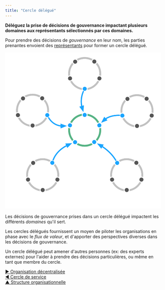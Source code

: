 ```yaml
---
title: "Cercle délégué"
---
```



**Déléguez la prise de décisions de gouvernance impactant plusieurs domaines aux représentants sélectionnés par ces domaines.**

Pour prendre des décisions de <dfn data-info="Gouvernance: L&apos;acte de fixer des objectifs et de prendre et de modifier des décisions qui guident les gens pour les accomplir.">gouvernance</dfn> en leur nom, les parties prenantes envoient des [représentants](representative.html) pour former un cercle délégué.

![Cercle délégué](img/structural-patterns/delegate-circle.png)

Les décisions de gouvernance prises dans un cercle délégué impactent les différents <dfn data-info="Domaine: Une zone d&apos;influence, d’activité et de prise de décisions distincte au sein d&apos;une organisation.">domaines</dfn> qu'il sert.

Les cercles délégués fournissent un moyen de piloter les organisations en phase avec le <dfn data-info="Flux de valeur: Les livrables voyageant traversant une organisation vers les clients ou d&apos;autres intervenants.">flux de valeur</dfn>, et d'apporter des perspectives diverses dans les décisions de gouvernance.

Un cercle délégué peut amener d'autres personnes (ex: des experts externes) pour l'aider à prendre des décisions particulières, ou même en tant que membre du cercle.

[&#9654; Organisation décentralisée](peach-organization.html)<br/>[&#9664; Cercle de service](service-circle.html)<br/>[&#9650; Structure organisationnelle](organizational-structure.html)

